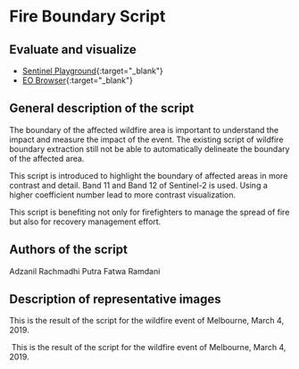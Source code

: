 # Fire Boundary Script

## Evaluate and visualize
 - [Sentinel Playground](https://apps.sentinel-hub.com/sentinel-playground/?source=S2&lat=-37.654266597292256&lng=146.74816131591797&zoom=13&preset=CUSTOM&layers=B01,B02,B03&maxcc=20&gain=1.0&gamma=1.0&time=2018-09-01%7C2019-03-04&atmFilter=&showDates=false&evalscript=ZnVuY3Rpb24gc2V0dXAoZGF0YVNvdXJjZSkgewogIHNldElucHV0Q29tcG9uZW50cyhbZGF0YVNvdXJjZS5CMTEsIGRhdGFTb3VyY2UuQjEyXSk7CiAgc2V0T3V0cHV0Q29tcG9uZW50Q291bnQoMSk7Cn0KCmxldCB2aXogPSBuZXcgSGlnaGxpZ2h0Q29tcHJlc3NWaXN1YWxpemVyU2luZ2xlKC0xLjAsIDEuMCk7CgpmdW5jdGlvbiBldmFsdWF0ZVBpeGVsKHNhbXBsZXMpIHsKICBsZXQgdmFsID0gOC41ICogKHNhbXBsZXNbMF0uQjEyIC0gc2FtcGxlc1swXS5CMTEpIC8gKHNhbXBsZXNbMF0uQjEyICsgc2FtcGxlc1swXS5CMTEgKyAwLjI1KTsgcmV0dXJuIHZpei5wcm9jZXNzKHZhbCk7Cn0%3D){:target="_blank"}    
 - [EO Browser](https://apps.sentinel-hub.com/eo-browser/?lat=-37.66174&lng=146.74456&zoom=13&time=2019-03-04&preset=CUSTOM&datasource=Sentinel-2%20L2A&layers=B01,B02,B03&evalscript=ZnVuY3Rpb24gc2V0dXAoZGF0YVNvdXJjZSkgewogIHNldElucHV0Q29tcG9uZW50cyhbZGF0YVNvdXJjZS5CMTEsIGRhdGFTb3VyY2UuQjEyXSk7CiAgc2V0T3V0cHV0Q29tcG9uZW50Q291bnQoMSk7Cn0KCmxldCB2aXogPSBuZXcgSGlnaGxpZ2h0Q29tcHJlc3NWaXN1YWxpemVyU2luZ2xlKC0xLjAsIDEuMCk7CgpmdW5jdGlvbiBldmFsdWF0ZVBpeGVsKHNhbXBsZXMpIHsKICBsZXQgdmFsID0gOC41ICogKHNhbXBsZXNbMF0uQjEyIC0gc2FtcGxlc1swXS5CMTEpIC8gKHNhbXBsZXNbMF0uQjEyICsgc2FtcGxlc1swXS5CMTEgKyAwLjI1KTsgcmV0dXJuIHZpei5wcm9jZXNzKHZhbCk7Cn0%3D){:target="_blank"} 


## General description of the script

The boundary of the affected wildfire area is important to understand the impact and measure the impact of the event. The existing script of wildfire boundary extraction still not be able to automatically delineate the boundary of the affected area.

This script is introduced to highlight the boundary of affected areas in more contrast and detail. Band 11 and Band 12 of Sentinel-2 is used. Using a higher coefficient number lead to more contrast visualization.

This script is benefiting not only for firefighters to manage the spread of fire but also for recovery management effort.

## Authors of the script

Adzanil Rachmadhi Putra
Fatwa Ramdani

## Description of representative images

This is the result of the script for the wildfire event of Melbourne, March 4, 2019.

<img src="https://raw.githubusercontent.com/sabinadolenc/custom-scripts/master/sentinel-2/fire_boundary/2019-03-04%2C%20Sentinel-2B%20L1C%2C%20Custom%20script%20-%20Adzanil%20Rachmadi%20Putra.jpg" alt="" />
This is the result of the script for the wildfire event of Melbourne, March 4, 2019.
